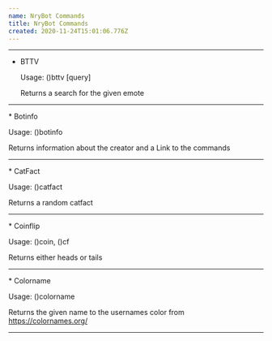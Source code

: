 ```yaml
---
name: NryBot Commands
title: NryBot Commands
created: 2020-11-24T15:01:06.776Z
---
```

<hr>

* BTTV

  Usage: ()bttv \[query]

  Returns a search for the given emote
<hr>
* Botinfo

  Usage: ()botinfo

  Returns information about the creator and a Link to the commands
<hr>
* CatFact

  Usage: ()catfact

  Returns a random catfact
<hr>
* Coinflip

  Usage: ()coin, ()cf

  Returns either heads or tails
<hr>
* Colorname

  Usage: ()colorname

  Returns the given name to the usernames color from https://colornames.org/
<hr>